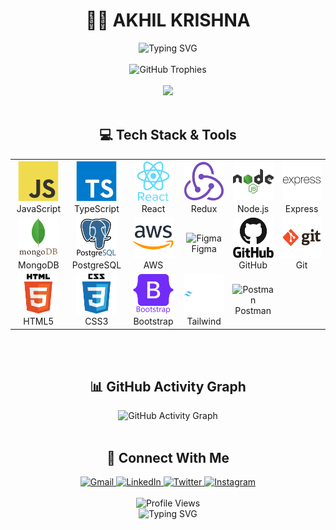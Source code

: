 # <div align="center">👨‍💻 AKHIL KRISHNA</div>

<div align="center">
  <img src="https://readme-typing-svg.herokuapp.com/?lines=MERN+Stack+Developer;Full+Stack+Engineer;Web+Development+Enthusiast&center=true&width=500&height=50&duration=3000&pause=1000" alt="Typing SVG">
</div>

<br>

<div align="center">
  <img src="https://github-profile-trophy.vercel.app/?username=your-github-username&theme=onestar&column=7&margin-w=15&margin-h=15" alt="GitHub Trophies" />
</div>

<br>

<div align="center">
  <a href="https://github.com/your-github-username">
    <img height="180em" src="https://github-readme-stats.vercel.app/api?username=your-github-username&show_icons=true&theme=tokyonight&include_all_commits=true&count_private=true"/>
<!--     <img height="180em" src="https://github-readme-stats.vercel.app/api/top-langs/?username=your-github-username&layout=compact&langs_count=7&theme=tokyonight"/> -->
  </a>
</div>
<br>

## <div align="center">💻 Tech Stack & Tools</div>

<div align="center">
  <table>
    <tr>
      <td align="center" width="96">
        <img src="https://raw.githubusercontent.com/devicons/devicon/master/icons/javascript/javascript-original.svg" alt="JavaScript" width="65" height="65" />
        <br>JavaScript
      </td>
      <td align="center" width="96">
        <img src="https://raw.githubusercontent.com/devicons/devicon/master/icons/typescript/typescript-original.svg" alt="TypeScript" width="65" height="65" />
        <br>TypeScript
      </td>
      <td align="center" width="96">
        <img src="https://raw.githubusercontent.com/devicons/devicon/master/icons/react/react-original-wordmark.svg" alt="React" width="65" height="65" />
        <br>React
      </td>
      <td align="center" width="96">
        <img src="https://raw.githubusercontent.com/devicons/devicon/master/icons/redux/redux-original.svg" alt="Redux" width="65" height="65" />
        <br>Redux
      </td>
      <td align="center" width="96">
        <img src="https://raw.githubusercontent.com/devicons/devicon/master/icons/nodejs/nodejs-original-wordmark.svg" alt="Node.js" width="65" height="65" />
        <br>Node.js
      </td>
      <td align="center" width="96">
        <img src="https://raw.githubusercontent.com/devicons/devicon/master/icons/express/express-original-wordmark.svg" alt="Express" width="65" height="65" />
        <br>Express
      </td>
    </tr>
    <tr>
      <td align="center" width="96">
        <img src="https://raw.githubusercontent.com/devicons/devicon/master/icons/mongodb/mongodb-original-wordmark.svg" alt="MongoDB" width="65" height="65" />
        <br>MongoDB
      </td>
      <td align="center" width="96">
        <img src="https://raw.githubusercontent.com/devicons/devicon/master/icons/postgresql/postgresql-original-wordmark.svg" alt="PostgreSQL" width="65" height="65" />
        <br>PostgreSQL
      </td>
      <td align="center" width="96">
        <img src="https://raw.githubusercontent.com/devicons/devicon/master/icons/amazonwebservices/amazonwebservices-original-wordmark.svg" alt="AWS" width="65" height="65" />
        <br>AWS
      </td>
      <td align="center" width="96">
        <img src="https://www.vectorlogo.zone/logos/figma/figma-icon.svg" alt="Figma" width="65" height="65" />
        <br>Figma
      </td>
      <td align="center" width="96">
        <img src="https://raw.githubusercontent.com/devicons/devicon/master/icons/github/github-original-wordmark.svg" alt="GitHub" width="65" height="65" />
        <br>GitHub
      </td>
      <td align="center" width="96">
        <img src="https://raw.githubusercontent.com/devicons/devicon/master/icons/git/git-original-wordmark.svg" alt="Git" width="65" height="65" />
        <br>Git
      </td>
    </tr>
    <tr>
      <td align="center" width="96">
        <img src="https://raw.githubusercontent.com/devicons/devicon/master/icons/html5/html5-original-wordmark.svg" alt="HTML5" width="65" height="65" />
        <br>HTML5
      </td>
      <td align="center" width="96">
        <img src="https://raw.githubusercontent.com/devicons/devicon/master/icons/css3/css3-original-wordmark.svg" alt="CSS3" width="65" height="65" />
        <br>CSS3
      </td>
      <td align="center" width="96">
        <img src="https://raw.githubusercontent.com/devicons/devicon/master/icons/bootstrap/bootstrap-plain-wordmark.svg" alt="Bootstrap" width="65" height="65" />
        <br>Bootstrap
      </td>
      <td align="center" width="96">
        <img src="https://raw.githubusercontent.com/devicons/devicon/master/icons/tailwindcss/tailwindcss-original-wordmark.svg" alt="Tailwind" width="65" height="65" />
        <br>Tailwind
      </td>
<!--       <td align="center" width="96">
        <img src="https://raw.githubusercontent.com/devicons/devicon/master/icons/docker/docker-original-wordmark.svg" alt="Docker" width="65" height="65" />
        <br>Docker
      </td> -->
      <td align="center" width="96">
        <img src="https://www.vectorlogo.zone/logos/getpostman/getpostman-icon.svg" alt="Postman" width="65" height="65" />
        <br>Postman
      </td>
    </tr>
  </table>
</div>

<br>



<br>

## <div align="center">📊 GitHub Activity Graph</div>

<div align="center">
  <img src="https://github-readme-activity-graph.vercel.app/graph?username=your-github-username&theme=tokyo-night" alt="GitHub Activity Graph">
</div>

<br>

## <div align="center">🔗 Connect With Me</div>

<div align="center">
  <a href="mailto:your-email@gmail.com">
    <img src="https://img.shields.io/badge/Gmail-D14836?style=for-the-badge&logo=gmail&logoColor=white" alt="Gmail"/>
  </a>
  <a href="https://linkedin.com/in/your-linkedin">
    <img src="https://img.shields.io/badge/LinkedIn-0077B5?style=for-the-badge&logo=linkedin&logoColor=white" alt="LinkedIn"/>
  </a>
  <a href="https://twitter.com/your-twitter">
    <img src="https://img.shields.io/badge/Twitter-1DA1F2?style=for-the-badge&logo=twitter&logoColor=white" alt="Twitter"/>
  </a>
  <a href="https://www.instagram.com/your-instagram">
    <img src="https://img.shields.io/badge/Instagram-E4405F?style=for-the-badge&logo=instagram&logoColor=white" alt="Instagram"/>
  </a>
</div>

<br>

<div align="center">
  <img src="https://komarev.com/ghpvc/?username=your-github-username&label=Profile%20Views&color=0e75b6&style=flat" alt="Profile Views" />
</div>

<div align="center">
  <img src="https://readme-typing-svg.herokuapp.com/?lines=Thanks+for+visiting!;Let's+build+something+amazing+together!&center=true&width=500&height=50&color=f75c7e&vCenter=true&size=20&pause=1000" alt="Typing SVG">
</div>
